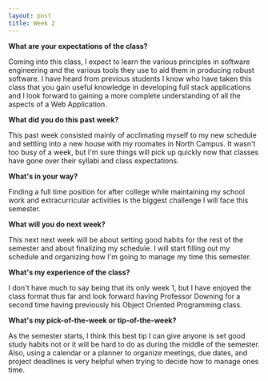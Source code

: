 ```yaml
---
layout: post
title: Week 2
---
```



**What are your expectations of the class?**

Coming into this class, I expect to learn the various principles in software engineering and the various tools
they use to aid them in producing robust software. I have heard from previous students I know who have taken this class 
that you gain useful knowledge in developing full stack applications and I look forward to gaining a more complete 
understanding of all the aspects of a Web Application.

**What did you do this past week?**

This past week consisted mainly of acclimating myself to my new schedule and settling into a new house with my roomates in North Campus. It wasn't too busy of a week, but I'm sure things will pick up quickly now that classes have gone over their syllabi and class expectations.

**What's in your way?**

Finding a full time position for after college while maintaining my school work and extracurricular activities is the         biggest challenge I will face this semester.

**What will you do next week?**

This next next week will be about setting good habits for the rest of the semester and about finalizing my schedule. I will start filling out my schedule and organizing how I'm going to manage my time this semester.

**What's my experience of the class?**

I don't have much to say being that its only week 1, but I have enjoyed the class format thus far and look forward having Professor Downing for a second time having previously his Object Oriented Programming class.

**What's my pick-of-the-week or tip-of-the-week?**

As the semester starts, I think this best tip I can give anyone is set good study habits not or it will be hard to do as during the middle of the semester. Also, using a calendar or a planner to organize meetings, due dates, and project deadlines is very helpful when trying to decide how to manage ones time.
